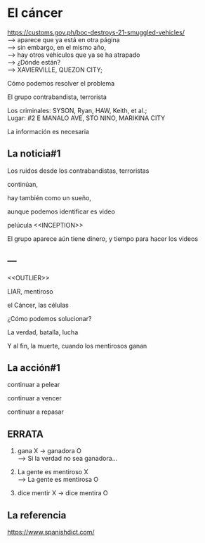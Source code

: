 # El cáncer

https://customs.gov.ph/boc-destroys-21-smuggled-vehicles/<br/>
—> aparece que ya está en otra página<br/>
—> sin embargo, en el mismo año, <br/>
—> hay otros vehículos que ya se ha atrapado<br/>
—> ¿Dónde están?<br/>
—> XAVIERVILLE, QUEZON CITY;


Cómo podemos resolver el problema 

El grupo contrabandista, terrorista

Los criminales: SYSON, Ryan, HAW, Keith, et al.;  
Lugar: #2 E MANALO AVE, STO NINO, MARIKINA CITY

La información es necesaria

## La noticia#1

Los ruidos desde los contrabandistas, terroristas

continúan, 

hay también como un sueño, 

aunque podemos identificar es video

pelúcula \<<INCEPTION\>>

El grupo aparece aún tiene dinero, y tiempo para hacer los videos

## — 

\<<OUTLIER\>>

LIAR, mentiroso

el Cáncer, las células

¿Cómo podemos solucionar?

La verdad, batalla, lucha

Y al fin, la muerte, cuando los mentirosos ganan
  
## La acción#1

continuar a pelear

continuar a vencer

continuar a repasar

## ERRATA
  
1) gana X -> ganadora O<br/>
  --> Si la verdad no sea ganadora...
  
2) La gente es mentiroso X<br/>
--> La gente es mentirosa O

3) dice mentir X -> dice mentira O
  
## La referencia

https://www.spanishdict.com/

